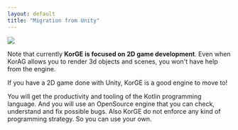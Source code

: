 ```yaml
---
layout: default
title: "Migration from Unity"
---
```


![](/migration/unity/unity_to_korge.avif)

Note that currently **KorGE is focused on 2D game development**.
Even when KorAG allows you to render 3d objects and scenes, you won't have help from the engine.

If you have a 2D game done with Unity, KorGE is a good engine to move to!

You will get the productivity and tooling of the Kotlin programming language. And you will use an OpenSource engine that you can check, understand and fix possible bugs.
Also KorGE do not enforce any kind of programming strategy. So you can use your own.

